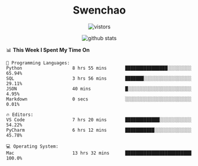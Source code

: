 <h1 align="center">Swenchao</h3>

<p align="center">
  <img src="https://visitor-badge.glitch.me/badge?page_id=Swenchao" alt="vistors" />
</p>

<p align="center">
  <img src="https://github-readme-stats.vercel.app/api?username=Swenchao&count_private=true&show_icons=true&theme=vue-dark&hide_title=true" alt="github stats" />
</p>

<!--START_SECTION:waka-->
📊 **This Week I Spent My Time On** 

```text
💬 Programming Languages: 
Python                   8 hrs 55 mins       ████████████████░░░░░░░░░   65.94% 
SQL                      3 hrs 56 mins       ███████░░░░░░░░░░░░░░░░░░   29.11% 
JSON                     40 mins             █░░░░░░░░░░░░░░░░░░░░░░░░   4.95% 
Markdown                 0 secs              ░░░░░░░░░░░░░░░░░░░░░░░░░   0.01%

🔥 Editors: 
VS Code                  7 hrs 20 mins       █████████████░░░░░░░░░░░░   54.22% 
PyCharm                  6 hrs 12 mins       ███████████░░░░░░░░░░░░░░   45.78%

💻 Operating System: 
Mac                      13 hrs 32 mins      █████████████████████████   100.0%

```


<!--END_SECTION:waka-->

